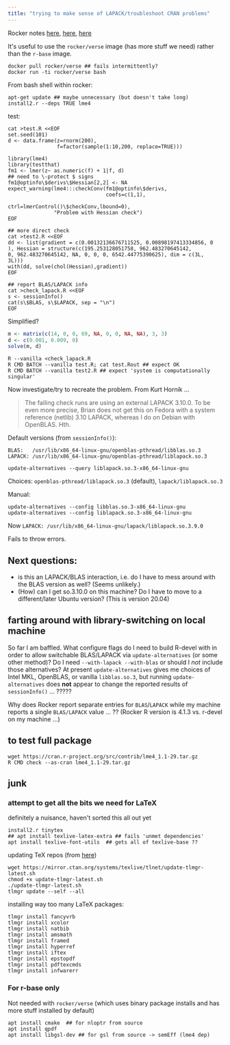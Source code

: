 ```yaml
---
title: "trying to make sense of LAPACK/troubleshoot CRAN problems"
---
```


Rocker notes [here](https://www.rocker-project.org/), [here](https://github.com/rocker-org/rocker/issues/134), [here](https://github.com/r-lib/remotes/issues/371)

It's useful to use the `rocker/verse` image (has more stuff we need) rather than the `r-base` image.

```
docker pull rocker/verse ## fails intermittently?
docker run -ti rocker/verse bash
```

From bash shell within rocker:

```
apt-get update ## maybe unnecessary (but doesn't take long)
install2.r --deps TRUE lme4
```

test:

```
cat >test.R <<EOF
set.seed(101)
d <- data.frame(z=rnorm(200),
                f=factor(sample(1:10,200, replace=TRUE)))

library(lme4)
library(testthat)
fm1 <- lmer(z~ as.numeric(f) + 1|f, d)
## need to \-protect $ signs
fm1@optinfo\$derivs\$Hessian[2,2] <- NA
expect_warning(lme4:::checkConv(fm1@optinfo\$derivs,
                                coefs=c(1,1),
                                ctrl=lmerControl()\$checkConv,lbound=0),
               "Problem with Hessian check")
EOF

## more direct check
cat >test2.R <<EOF
dd <- list(gradient = c(0.00132136676711525, 0.00898197413334856, 0
), Hessian = structure(c(195.253128051758, 962.483270645142, 
0, 962.483270645142, NA, 0, 0, 0, 6542.44775390625), dim = c(3L, 
3L)))
with(dd, solve(chol(Hessian),gradient))
EOF

## report BLAS/LAPACK info
cat >check_lapack.R <<EOF
s <- sessionInfo()
cat(s\$BLAS, s\$LAPACK, sep = "\n")
EOF
```

Simplified?

```r
m <- matrix(c(14, 0, 0, 69, NA, 0, 0, NA, NA), 3, 3)
d <- c(0.001, 0.009, 0)
solve(m, d)
```

```
R --vanilla <check_lapack.R
R CMD BATCH --vanilla test.R; cat test.Rout ## expect OK
R CMD BATCH --vanilla test2.R ## expect 'system is computationally singular'
```

Now investigate/try to recreate the problem. From Kurt Hornik ...

> The failing check runs are using an external LAPACK 3.10.0. To be even more precise, Brian does not get this on Fedora with a system reference (netlib) 3.10 LAPACK, whereas I do on Debian with OpenBLAS.  Hth.


Default versions (from `sessionInfo()`):

```
BLAS:   /usr/lib/x86_64-linux-gnu/openblas-pthread/libblas.so.3
LAPACK: /usr/lib/x86_64-linux-gnu/openblas-pthread/liblapack.so.3
```

```
update-alternatives --query liblapack.so.3-x86_64-linux-gnu
```

Choices: `openblas-pthread/liblapack.so.3` (default), `lapack/liblapack.so.3`


Manual:

```
update-alternatives --config libblas.so.3-x86_64-linux-gnu
update-alternatives --config liblapack.so.3-x86_64-linux-gnu
```

Now `LAPACK: /usr/lib/x86_64-linux-gnu/lapack/liblapack.so.3.9.0`

Fails to throw errors.


## Next questions: 

- is this an LAPACK/BLAS interaction, i.e. do I have to mess around with the BLAS version as well? (Seems unlikely.)
- (How) can I get so.3.10.0 on this machine? Do I have to move to a different/later Ubuntu version? (This is version 20.04)


## farting around with library-switching on local machine

So far I am baffled. What configure flags do I need to build R-devel with in order to allow switchable BLAS/LAPACK via `update-alternatives` (or some other method)? Do I need `--with-lapack --with-blas` or should I *not* include those alternatives? At present `update-alternatives` gives me choices of Intel MKL, OpenBLAS, or vanilla `libblas.so.3`, but running `update-alternatives` does **not** appear to change the reported results of `sessionInfo()` ... ?????

Why does Rocker report separate entries for `BLAS`/`LAPACK` while my machine reports a single `BLAS/LAPACK` value ... ?? (Rocker R version is 4.1.3 vs. r-devel on my machine ...)

## to test full package

```
wget https://cran.r-project.org/src/contrib/lme4_1.1-29.tar.gz
R CMD check --as-cran lme4_1.1-29.tar.gz
```

## junk

### attempt to get all the bits we need for LaTeX

definitely a nuisance, haven't sorted this all out yet

```
install2.r tinytex
## apt install texlive-latex-extra ## fails 'unmet dependencies'
apt install texlive-font-utils  ## gets all of texlive-base ??
```

updating TeX repos (from [here](https://tug.org/texlive/upgrade.html))

```
wget https://mirror.ctan.org/systems/texlive/tlnet/update-tlmgr-latest.sh
chmod +x update-tlmgr-latest.sh
./update-tlmgr-latest.sh
tlmgr update --self --all
```

installing way too many LaTeX packages:

```
tlmgr install fancyvrb
tlmgr install xcolor
tlmgr install natbib
tlmgr install amsmath
tlmgr install framed
tlmgr install hyperref
tlmgr install iftex
tlmgr install epstopdf
tlmgr install pdftexcmds
tlmgr install infwarerr
```

### For r-base only

Not needed with `rocker/verse` (which uses binary package installs and has more stuff installed by default)

```
apt install cmake  ## for nloptr from source
apt install qpdf
apt install libgsl-dev ## for gsl from source -> semEff (lme4 dep)
```
